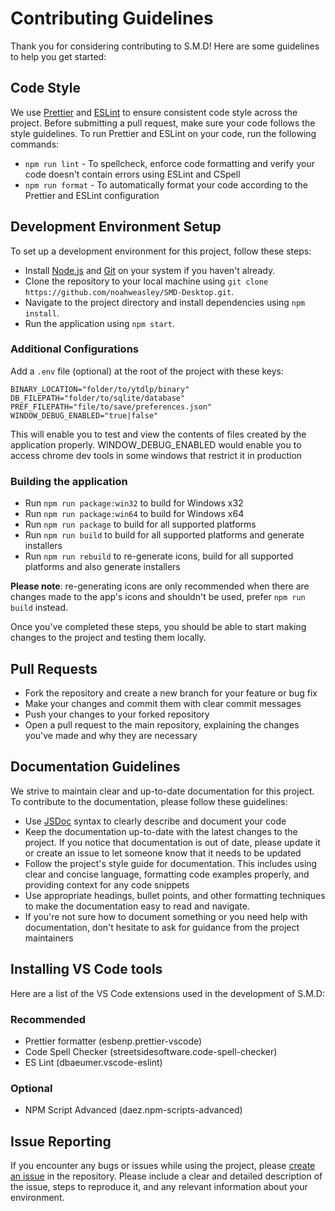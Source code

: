 # Contributing Guidelines

Thank you for considering contributing to S.M.D! Here are some guidelines to help you get started:

## Code Style

We use [Prettier](https://prettier.io/) and [ESLint](https://eslint.org/) to ensure consistent code style across the project. Before submitting a pull request, make sure your code follows the style guidelines. To run Prettier and ESLint on your code, run the following commands:

- `npm run lint` - To spellcheck, enforce code formatting and verify your code doesn't contain errors using ESLint and CSpell
- `npm run format` - To automatically format your code according to the Prettier and ESLint configuration

## Development Environment Setup

To set up a development environment for this project, follow these steps:

- Install [Node.js](https://nodejs.org/en/) and [Git](https://git-scm.com/) on your system if you haven't already.
- Clone the repository to your local machine using `git clone https://github.com/noahweasley/SMD-Desktop.git`.
- Navigate to the project directory and install dependencies using `npm install`.
- Run the application using `npm start`.

### Additional Configurations

Add a `.env` file (optional) at the root of the project with these keys:

```dotenv
BINARY_LOCATION="folder/to/ytdlp/binary"
DB_FILEPATH="folder/to/sqlite/database"
PREF_FILEPATH="file/to/save/preferences.json"
WINDOW_DEBUG_ENABLED="true|false"
```

This will enable you to test and view the contents of files created by the application properly. WINDOW_DEBUG_ENABLED would enable you to access chrome dev tools in some windows that restrict it in production

### Building the application

- Run `npm run package:win32` to build for Windows x32
- Run `npm run package:win64` to build for Windows x64
- Run `npm run package` to build for all supported platforms
- Run `npm run build` to build for all supported platforms and generate installers
- Run `npm run rebuild` to re-generate icons, build for all supported platforms and also generate installers

**Please note**: re-generating icons are only recommended when there are changes made to the app's icons and shouldn't be used, prefer `npm run build` instead.

Once you've completed these steps, you should be able to start making changes to the project and testing them locally.

## Pull Requests

- Fork the repository and create a new branch for your feature or bug fix
- Make your changes and commit them with clear commit messages
- Push your changes to your forked repository
- Open a pull request to the main repository, explaining the changes you've made and why they are necessary

## Documentation Guidelines

We strive to maintain clear and up-to-date documentation for this project. To contribute to the documentation, please follow these guidelines:

- Use [JSDoc](https://jsdoc.app/) syntax to clearly describe and document your code
- Keep the documentation up-to-date with the latest changes to the project. If you notice that documentation is out of date, please update it or create an issue to let someone know that it needs to be updated
- Follow the project's style guide for documentation. This includes using clear and concise language, formatting code examples properly, and providing context for any code snippets
- Use appropriate headings, bullet points, and other formatting techniques to make the documentation easy to read and navigate.
- If you're not sure how to document something or you need help with documentation, don't hesitate to ask for guidance from the project maintainers

## Installing VS Code tools

Here are a list of the VS Code extensions used in the development of S.M.D:

### Recommended

- Prettier formatter (esbenp.prettier-vscode)
- Code Spell Checker (streetsidesoftware.code-spell-checker)
- ES Lint (dbaeumer.vscode-eslint)

### Optional

- NPM Script Advanced (daez.npm-scripts-advanced)

## Issue Reporting

If you encounter any bugs or issues while using the project, please [create an issue](https://github.com/noahweasley/SMD-Desktop/issues/new) in the repository. Please include a clear and detailed description of the issue, steps to reproduce it, and any relevant information about your environment.

